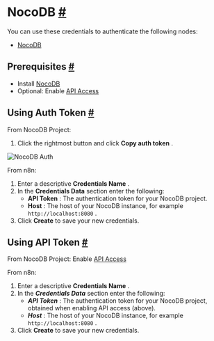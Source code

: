 


 NocoDB
 [#](#nocodb "Permanent link")
=======================================



 You can use these credentials to authenticate the following nodes:
 


* [NocoDB](/integrations/builtin/app-nodes/n8n-nodes-base.nocodb/)



 Prerequisites
 [#](#prerequisites "Permanent link")
-----------------------------------------------------


* Install
 [NocoDB](https://www.nocodb.com/)
* Optional: Enable
 [API Access](https://docs.nocodb.com/developer-resources/api-tokens)



 Using Auth Token
 [#](#using-auth-token "Permanent link")
-----------------------------------------------------------



 From NocoDB Project:
 


1. Click the rightmost button and click
 **Copy auth token** 
 .



![NocoDB Auth](https://d33wubrfki0l68.cloudfront.net/a34fc24d3e04fd62b431f416ce26edb7c2a04c99/14ce2/_images/integrations/builtin/app-nodes/nocodb/xc-auth.png)




 From n8n:
 


1. Enter a descriptive
 **Credentials Name** 
 .
2. In the
 **Credentials Data** 
 section enter the following:
	* **API Token** 
	 : The authentication token for your NocoDB project.
	* **Host** 
	 : The host of your NocoDB instance, for example
	 `http://localhost:8080` 
	 .
3. Click
 **Create** 
 to save your new credentials.



 Using API Token
 [#](#using-api-token "Permanent link")
---------------------------------------------------------



 From NocoDB Project: Enable
 [API Access](https://docs.nocodb.com/developer-resources/api-tokens) 




 From n8n:
 


1. Enter a descriptive
 **Credentials Name** 
 .
2. In the
 ***Credentials Data***
 section enter the following:
	* ***API Token***
	 : The authentication token for your NocoDB project, obtained when enabling API access (above).
	* ***Host***
	 : The host of your NocoDB instance, for example
	 `http://localhost:8080` 
	 .
3. Click
 **Create** 
 to save your new credentials.




